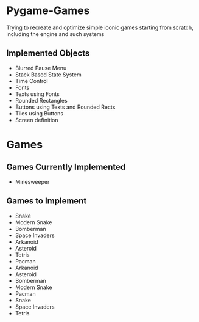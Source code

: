 # Pygame-Games
Trying to recreate and optimize simple iconic games starting from scratch, including the engine and such systems
## Implemented Objects
- Blurred Pause Menu
- Stack Based State System
- Time Control
- Fonts
- Texts using Fonts
- Rounded Rectangles
- Buttons using Texts and Rounded Rects
- Tiles using Buttons
- Screen definition

# Games
## Games Currently Implemented
- Minesweeper
## Games to Implement
- Snake
- Modern Snake
- Bomberman
- Space Invaders
- Arkanoid
- Asteroid
- Tetris
- Pacman
- Arkanoid
- Asteroid
- Bomberman
- Modern Snake
- Pacman
- Snake
- Space Invaders
- Tetris
